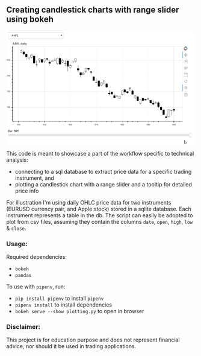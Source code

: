 ## Creating candlestick charts with range slider using bokeh

<img src="./images/demo.gif" height=300>

This code is meant to showcase a part of the workflow specific to technical analysis:
* connecting to a sql database to extract price data for a specific trading instrument, and
* plotting a candlestick chart with a range slider and a tooltip for detailed price info

For illustration I'm using daily OHLC price data for two instruments (EURUSD currency pair, and Apple stock) stored in a sqlite database. Each instrument represents a table in the db. The script can easily be adopted to plot from csv files, assuming they contain the columns `date`, `open`, `high`, `low` & `close`.

### Usage:
Required dependencies:
* `bokeh`
* `pandas`

To use with `pipenv`, run: 
* `pip install pipenv` to install `pipenv`
* `pipenv install` to install dependencies
* `bokeh serve --show plotting.py` to open in browser

### Disclaimer:
This project is for education purpose and does not represent financial advice, nor should it be used in trading applications.
